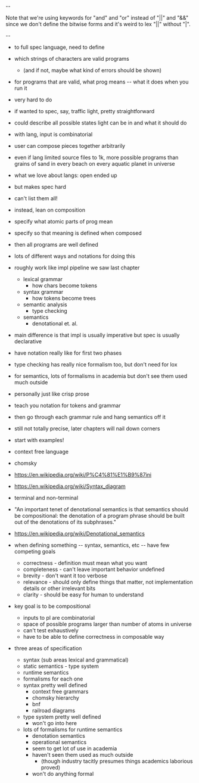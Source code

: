 --

Note that we're using keywords for "and" and "or" instead of "||" and "&&"
since we don't define the bitwise forms and it's weird to lex "||" without "|".

--


- to full spec language, need to define
- which strings of characters are valid programs
  - (and if not, maybe what kind of errors should be shown)
- for programs that are valid, what prog means -- what it does when you run it

- very hard to do
- if wanted to spec, say, traffic light, pretty straightforward
- could describe all possible states light can be in and what it should do
- with lang, input is combinatorial
- user can compose pieces together arbitrarily
- even if lang limited source files to 1k, more possible programs than grains
  of sand in every beach on every aquatic planet in universe
- what we love about langs: open ended up
- but makes spec hard
- can't list them all!

- instead, lean on composition
- specify what atomic parts of prog mean
- specify so that meaning is defined when composed
- then all programs are well defined

- lots of different ways and notations for doing this
- roughly work like impl pipeline we saw last chapter
  - lexical grammar
    - how chars become tokens
  - syntax grammar
    - how tokens become trees
  - semantic analysis
    - type checking
  - semantics
    - denotational et. al.
- main difference is that impl is usually imperative but spec is usually
  declarative
- have notation really like for first two phases
- type checking has really nice formalism too, but don't need for lox
- for semantics, lots of formalisms in academia but don't see them used much
  outside
- personally just like crisp prose

- teach you notation for tokens and grammar
- then go through each grammar rule and hang semantics off it
- still not totally precise, later chapters will nail down corners


- start with examples!

- context free language
- chomsky
- https://en.wikipedia.org/wiki/P%C4%81%E1%B9%87ini
- https://en.wikipedia.org/wiki/Syntax_diagram
- terminal and non-terminal
- "An important tenet of denotational semantics is that semantics should be compositional: the denotation of a program phrase should be built out of the denotations of its subphrases."
- https://en.wikipedia.org/wiki/Denotational_semantics

- when defining something -- syntax, semantics, etc -- have few competing goals
  - correctness - definition must mean what you want
  - completeness - can't leave important behavior undefined
  - brevity - don't want it too verbose
  - relevance - should only define things that matter, not implementation
    details or other irrelevant bits
  - clarity - should be easy for human to understand

- key goal is to be compositional
  - inputs to pl are combinatorial
  - space of possible programs larger than number of atoms in universe
  - can't test exhaustively
  - have to be able to define correctness in composable way

- three areas of specification
  - syntax (sub areas lexical and grammatical)
  - static semantics - type system
  - runtime semantics
  - formalisms for each one
  - syntax pretty well defined
    - context free grammars
    - chomsky hierarchy
    - bnf
    - railroad diagrams
  - type system pretty well defined
    - won't go into here
  - lots of formalisms for runtime semantics
    - denotation semantics
    - operational semantics
    - seem to get lot of use in academia
    - haven't seen them used as much outside
      - (though industry tacitly presumes things academics laborious proved)
    - won't do anything formal
